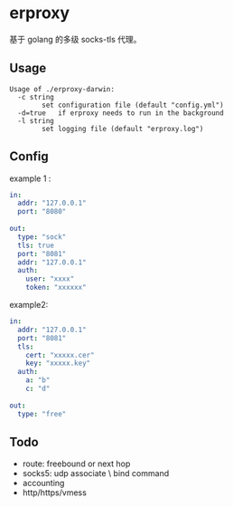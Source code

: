 # erproxy

基于 golang 的多级 socks-tls 代理。

## Usage

```
Usage of ./erproxy-darwin:
  -c string
        set configuration file (default "config.yml")
  -d=true   if erproxy needs to run in the background
  -l string
        set logging file (default "erproxy.log")
```

## Config

example 1 :

``` yaml
in:
  addr: "127.0.0.1"
  port: "8080"
  
out:
  type: "sock"
  tls: true
  port: "8081"
  addr: "127.0.0.1"
  auth:
    user: "xxxx"
    token: "xxxxxx"
```

example2:

``` yaml
in:
  addr: "127.0.0.1"
  port: "8081"
  tls:
    cert: "xxxxx.cer"
    key: "xxxxx.key"
  auth:
    a: "b"
    c: "d"
  
out:
  type: "free"
```

## Todo

* route: freebound or next hop
* socks5: udp associate \ bind command
* accounting
* http/https/vmess